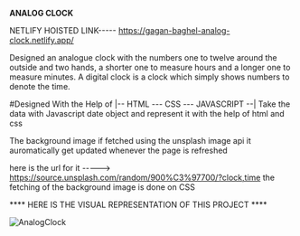 **ANALOG CLOCK**

NETLIFY HOISTED LINK----- https://gagan-baghel-analog-clock.netlify.app/



Designed an analogue clock with the numbers one to twelve around
the outside and two hands,
a shorter one to measure hours and a longer one to measure minutes.
A digital clock is a clock which simply shows numbers to denote the time.

#Designed With the Help of 
|-- HTML --- CSS --- JAVASCRIPT --|
Take the data with Javascript date object 
and represent it with the help of html and css

The background image if fetched using the unsplash image api it
auromatically get updated whenever the page is refreshed 

here is the url for it -----> https://source.unsplash.com/random/900%C3%97700/?clock,time
the fetching of the background image is done on CSS

**** HERE IS THE VISUAL REPRESENTATION OF THIS PROJECT ****


![AnalogClock](https://user-images.githubusercontent.com/78648366/216779302-a088ab8c-2fb2-4207-9398-bb6640565bf9.gif)

